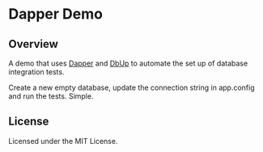 # Dapper Demo

## Overview

A demo that uses [Dapper](https://code.google.com/p/dapper-dot-net) and [DbUp](http://dbup.github.io) to automate the set up of database integration tests.

Create a new empty database, update the connection string in app.config and run the tests. Simple.

## License

Licensed under the MIT License.